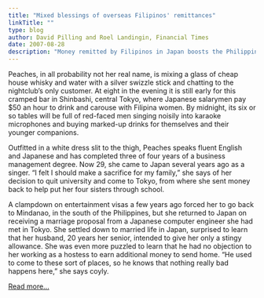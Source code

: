 ```yaml
---
title: "Mixed blessings of overseas Filipinos' remittances"
linkTitle: ""
type: blog
author: David Pilling and Roel Landingin, Financial Times
date: 2007-08-28
description: "Money remitted by Filipinos in Japan boosts the Philippine economy but fosters dependancy"
---
```

Peaches, in all probability not her real name, is mixing a glass of cheap house whisky and water with a silver swizzle stick and chatting to the nightclub’s only customer. At eight in the evening it is still early for this cramped bar in Shinbashi, central Tokyo, where Japanese salarymen pay $50 an hour to drink and carouse with Filipina women. By midnight, its six or so tables will be full of red-faced men singing noisily into karaoke microphones and buying marked-up drinks for themselves and their younger companions.

Outfitted in a white dress slit to the thigh, Peaches speaks fluent English and Japanese and has completed three of four years of a business management degree. Now 29, she came to Japan several years ago as a singer. “I felt I should make a sacrifice for my family,” she says of her decision to quit university and come to Tokyo, from where she sent money back to help put her four sisters through school.

A clampdown on entertainment visas a few years ago forced her to go back to Mindanao, in the south of the Philippines, but she returned to Japan on receiving a marriage proposal from a Japanese computer engineer she had met in Tokyo. She settled down to married life in Japan, surprised to learn that her husband, 20 years her senior, intended to give her only a stingy allowance. She was even more puzzled to learn that he had no objection to her working as a hostess to earn additional money to send home. “He used to come to these sort of places, so he knows that nothing really bad happens here,” she says coyly.

[Read more...](https://www.ft.com/content/1111263e-54bf-11dc-890c-0000779fd2ac)

